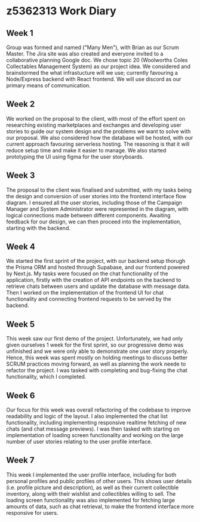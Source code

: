 # z5362313 Work Diary

## Week 1
Group was formed and named ("Many Men"), with Brian as our Scrum Master. The Jira site was also created and everyone invited to a collaborative planning Google doc. We chose topic 20 (Woolworths Coles Collectables Management System) as our project idea. We considered and brainstormed the what infrastucture will we use; currently favouring a Node/Express backend with React frontend. We will use discord as our primary means of communication.

## Week 2
We worked on the proposal to the client, with most of the effort spent on researching existing marketplaces and exchanges and developing user stories to guide our system design and the problems we want to solve with our proposal. We also considered how the database will be hosted, with our current approach favouring serverless hosting. The reasoning is that it will reduce setup time and make it easier to manage. We also started prototyping the UI using figma for the user storyboards.

## Week 3
The proposal to the client was finalised and submitted, with my tasks being the design and conversion of user stories into the frontend interface flow diagram. I ensured all the user stories, including those of the Campaign Manager and System Administrator were represented in the diagram, with logical connections made between different components. Awaiting feedback for our design, we can then proceed into the implementation, starting with the backend.

## Week 4
We started the first sprint of the project, with our backend setup thorugh the Prisma ORM and hosted through Supabase, and our frontend powered by Next.js. My tasks were focused on the chat functionality of the application, firstly with the creation of API endpoints on the backend to retrieve chats between users and update the database with message data. Then I worked on the implementation of the frontend UI for chat functionality and connecting frontend requests to be served by the backend.

## Week 5
This week saw our first demo of the project. Unfortunately, we had only given ourselves 1 week for the first sprint, so our progressive demo was unfinished and we were only able to demonstrate one user story properly. Hence, this week was spent mostly on holding meetings to discuss better SCRUM practices moving forward, as well as planning the work neede to refactor the project. I was tasked with completing and bug-fixing the chat functionality, which I completed.

## Week 6
Our focus for this week was overall refactoring of the codebase to improve readability and logic of the layout. I also implemented the chat list functionality, including implementing responsive realtime fetching of new chats (and chat message previews). I was then tasked with starting on implementation of loading screen functionality and working on the large number of user stories relating to the user profile interface.

## Week 7
This week I implemented the user profile interface, including for both personal profiles and public profiles of other users. This shows user details (i.e. profile picture and description), as well as their current collectible inventory, along with their wishlist and collectibles willing to sell. The loading screen functionality was also implemented for fetching large amounts of data, such as chat retrieval, to make the frontend interface more responsive for users.
